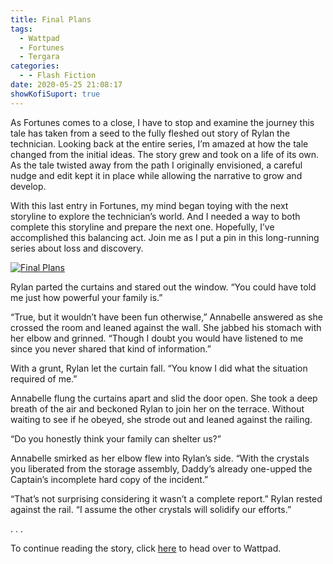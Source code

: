 ```yaml
---
title: Final Plans
tags:
  - Wattpad
  - Fortunes
  - Tergara
categories:
  - - Flash Fiction
date: 2020-05-25 21:08:17
showKofiSuport: true
---
```


As Fortunes comes to a close, I have to stop and examine the journey this tale has taken from a seed to the fully fleshed out story of Rylan the technician. Looking back at the entire series, I’m amazed at how the tale changed from the initial ideas. The story grew and took on a life of its own. As the tale twisted away from the path I originally envisioned, a careful nudge and edit kept it in place while allowing the narrative to grow and develop.<!-- more -->

With this last entry in Fortunes, my mind began toying with the next storyline to explore the technician’s world. And I needed a way to both complete this storyline and prepare the next one. Hopefully, I’ve accomplished this balancing act. Join me as I put a pin in this long-running series about loss and discovery.

<div class="center">

[![Final Plans](/images/covers/fortunes.png "Final Plans")](https://www.wattpad.com/892267094-fortunes-final-plans)

</div>

Rylan parted the curtains and stared out the window. “You could have told me just how powerful your family is.”

“True, but it wouldn’t have been fun otherwise,” Annabelle answered as she crossed the room and leaned against the wall. She jabbed his stomach with her elbow and grinned. “Though I doubt you would have listened to me since you never shared that kind of information.”

With a grunt, Rylan let the curtain fall. “You know I did what the situation required of me.”

Annabelle flung the curtains apart and slid the door open. She took a deep breath of the air and beckoned Rylan to join her on the terrace. Without waiting to see if he obeyed, she strode out and leaned against the railing.

“Do you honestly think your family can shelter us?”

Annabelle smirked as her elbow flew into Rylan’s side. “With the crystals you liberated from the storage assembly, Daddy’s already one-upped the Captain’s incomplete hard copy of the incident.”

“That’s not surprising considering it wasn’t a complete report.” Rylan rested against the rail. “I assume the other crystals will solidify our efforts.”

<div class="center story-ellipses">
.
.
.
</div>

<div>

To continue reading the story, click [here](https://www.wattpad.com/892267094-fortunes-final-plans) to head over to Wattpad.

</div>